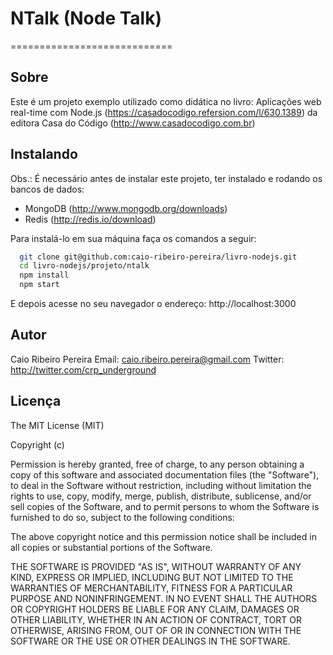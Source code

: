 # NTalk (Node Talk)
============================
## Sobre
Este é um projeto exemplo utilizado como didática no livro: Aplicações web real-time com Node.js (https://casadocodigo.refersion.com/l/630.1389) da editora Casa do Código (http://www.casadocodigo.com.br)

## Instalando

Obs.: É necessário antes de instalar este projeto, ter instalado e rodando os bancos de dados: 
* MongoDB (http://www.mongodb.org/downloads)
* Redis (http://redis.io/download)

Para instalá-lo em sua máquina faça os comandos a seguir:

``` bash
  git clone git@github.com:caio-ribeiro-pereira/livro-nodejs.git
  cd livro-nodejs/projeto/ntalk
  npm install
  npm start
```

E depois acesse no seu navegador o endereço: http://localhost:3000

## Autor
Caio Ribeiro Pereira
Email: <caio.ribeiro.pereira@gmail.com>
Twitter: <http://twitter.com/crp_underground>

## Licença

The MIT License (MIT)

Copyright (c)

Permission is hereby granted, free of charge, to any person obtaining a copy
of this software and associated documentation files (the "Software"), to deal
in the Software without restriction, including without limitation the rights
to use, copy, modify, merge, publish, distribute, sublicense, and/or sell
copies of the Software, and to permit persons to whom the Software is
furnished to do so, subject to the following conditions:

The above copyright notice and this permission notice shall be included in
all copies or substantial portions of the Software.

THE SOFTWARE IS PROVIDED "AS IS", WITHOUT WARRANTY OF ANY KIND, EXPRESS OR
IMPLIED, INCLUDING BUT NOT LIMITED TO THE WARRANTIES OF MERCHANTABILITY,
FITNESS FOR A PARTICULAR PURPOSE AND NONINFRINGEMENT. IN NO EVENT SHALL THE
AUTHORS OR COPYRIGHT HOLDERS BE LIABLE FOR ANY CLAIM, DAMAGES OR OTHER
LIABILITY, WHETHER IN AN ACTION OF CONTRACT, TORT OR OTHERWISE, ARISING FROM,
OUT OF OR IN CONNECTION WITH THE SOFTWARE OR THE USE OR OTHER DEALINGS IN
THE SOFTWARE.
